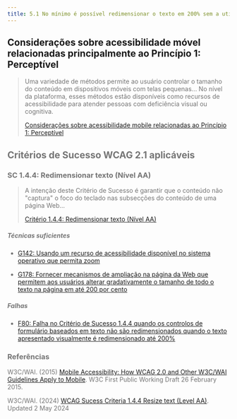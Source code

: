 ```yaml
---
title: 5.1 No mínimo é possível redimensionar o texto em 200% sem a utilização de tecnologias de apoio
---
```


## Considerações sobre acessibilidade móvel relacionadas principalmente ao Princípio 1: Perceptível
>
><font color="#757575">Uma variedade de métodos permite ao usuário controlar o tamanho do conteúdo em dispositivos móveis com telas pequenas... No nível da plataforma, esses métodos estão disponíveis como recursos de acessibilidade para atender pessoas com deficiência visual ou cognitiva.
> 
> [Considerações sobre acessibilidade mobile relacionadas ao Princípio 1: Perceptível](https://www.w3.org/TR/mobile-accessibility-mapping/#zoom-magnification)

## Critérios de Sucesso WCAG 2.1 aplicáveis

### SC 1.4.4: Redimensionar texto (Nível AA)

><font color="#757575">A intenção deste Critério de Sucesso é garantir que o conteúdo não "captura" o foco do teclado nas subsecções do conteúdo de uma página Web...</font>
>
> [Critério 1.4.4: Redimensionar texto (Nível AA)](https://www.w3.org/WAI/WCAG21/Understanding/no-keyboard-trap)
>

##### Técnicas suficientes

- [G142: Usando um recurso de acessibilidade disponível no sistema operativo que permita zoom](/tecnicas-procedimentos-de-teste/G142-2.md)

- [G178: Fornecer mecanismos de ampliação na página da Web que permitem aos usuários alterar gradativamente o tamanho de todo o texto na página em até 200 por cento](/tecnicas-procedimentos-de-teste/G178.md)


##### Falhas
- [F80: Falha no Critério de Sucesso 1.4.4 quando os controlos de formulário baseados em texto não são redimensionados quando o texto apresentado visualmente é redimensionado até 200%](/falhas/F80.md)

### Referências

W3C/WAI. (2015) [Mobile Accessibility: How WCAG 2.0 and Other W3C/WAI Guidelines Apply to Mobile](https://www.w3.org/TR/mobile-accessibility-mapping/#zoom-magnification). W3C First Public Working Draft 26 February 2015.

W3C/WAI. (2024) [WCAG Sucess Criteria 1.4.4 Resize text (Level AA)](https://www.w3.org/WAI/WCAG22/Understanding/resize-text.html). Updated 2 May 2024
